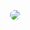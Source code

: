 <p align="center">
  <img style="border-radius:50%" src="https://raw.githubusercontent.com/MayconCabral/randomimgs/main/mike.gif">
</p>

